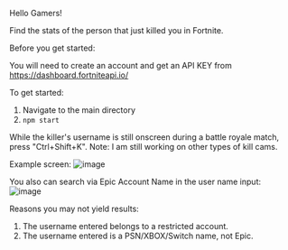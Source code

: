 Hello Gamers!

Find the stats of the person that just killed you in Fortnite.

Before you get started:

You will need to create an account and get an API KEY from https://dashboard.fortniteapi.io/



To get started:
1. Navigate to the main directory
2. `npm start`

While the killer's username is still onscreen during a battle royale match, press "Ctrl+Shift+K".
Note: I am still working on other types of kill cams.

Example screen:
![image](https://github.com/user-attachments/assets/bfe05bfa-c8ec-474d-8e3f-4eb332011d40)


You also can search via Epic Account Name in the user name input:
![image](https://github.com/user-attachments/assets/2fddefac-696c-4db8-9f6c-777db1f2c8bf)

Reasons you may not yield results:
1. The username entered belongs to a restricted account.
2. The username entered is a PSN/XBOX/Switch name, not Epic.

